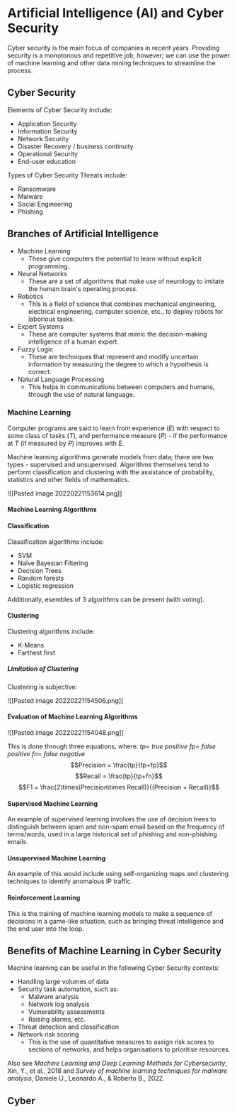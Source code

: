 # Artificial Intelligence (AI) and Cyber Security

Cyber security is the main focus of companies in recent years. Providing security is a monotonous and repetitive job, however; we can use the power of machine learning and other data mining techniques to streamline the process.

## Cyber Security

Elements of Cyber Security include:
- Application Security
- Information Security
- Network Security
- Disaster Recovery / business continuity
- Operational Security
- End-user education

Types of Cyber Security Threats include:
- Ransomware
- Malware
- Social Engineering
- Phishing

## Branches of Artificial Intelligence
- Machine Learning
	- These give computers the potential to learn without explicit programming.
- Neural Networks
	- These are a set of algorithms that make use of neurology to imitate the human brain's operating process.
- Robotics
	- This is a field of science that combines mechanical engineering, electrical engineering, computer science, etc., to deploy robots for laborious tasks.
- Expert Systems
	- These are computer systems that mimic the decision-making intelligence of a human expert.
- Fuzzy Logic
	- These are techniques that represent and modify uncertain information by measuring the degree to which a hypothesis is correct.
- Natural Language Processing
	- This helps in communications between computers and humans, through the use of natural language.

### Machine Learning

Computer programs are said to learn from experience $(E)$ with respect to some class of tasks $(T)$, and performance measure $(P)$ - if the performance at $T$ (if measured by $P$) improves with $E$.

Machine learning algorithms generate models from data; there are two types - supervised and unsupervised. Algorithms themselves tend to perform classification and clustering with the assistance of probability, statistics and other fields of mathematics.

![[Pasted image 20220221153614.png]]

#### Machine Learning Algorithms

#### Classification

Classification algorithms include:
- SVM
- Naïve Bayesian Filtering
- Decision Trees
- Random forests
- Logistic regression

Additionally, esembles of 3 algorithms can be present (with voting).

#### Clustering
Clustering algorithms include:
- K-Means
- Farthest first

##### Limitation of Clustering
Clustering is subjective:


![[Pasted image 20220221154506.png]]


#### Evaluation of Machine Learning Algorithms
![[Pasted image 20220221154048.png]]

This is done through three equations, where:
$tp =$ *true positive*
$fp =$ *false positive*
$fn =$ *false negative*
$$Precision = \frac{tp}{tp+fp}$$
$$Recall = \frac{tp}{tp+fn}$$
$$F1 = \frac{2\times(Precision\times Recall)}{(Precision + Recall)}$$
#### Supervised Machine Learning

An example of supervised learning involves the use of decision trees to distinguish between spam and non-spam email based on the frequency of terms/words, used in a large historical set of phishing and non-phishing emails.

#### Unsupervised Machine Learning

An example of this would include using self-organizing maps and clustering techniques to identify anomalous IP traffic.

#### Reinforcement Learning

This is the training of machine learning models to make a sequence of decisions in a game-like situation, such as bringing threat intelligence and the end user into the loop.

## Benefits of Machine Learning in Cyber Security
Machine learning can be useful in the following Cyber Security contexts:
- Handling large volumes of data
- Security task automation, such as:
	- Malware analysis
	- Network log analysis
	- Vulnerability assessments
	- Raising alarms, etc.
- Threat detection and classification
- Network risk scoring
	- This is the use of quantitative measures to assign risk scores to sections of networks, and helps organisations to prioritise resources.

Also see *Machine Learning and Deep Learning Methods for Cybersecurity*, Xin, Y., et al., 2018  and  *Survey of machine learning techniques for malware analysis*, Daniele U., Leonardo A., & Roberto B., 2022.

## Cyber 